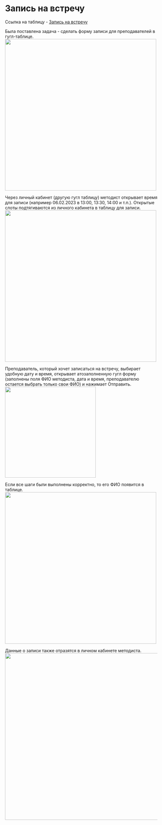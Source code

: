 # Запись на встречу
Ссылка на таблицу - [Запись на встречу](https://docs.google.com/spreadsheets/d/1JRS9wxzZ_SdFealpNafWeaHZhpYntAV_y4gEdcz3ZBM)    

Была поставлена задача - сделать форму записи для преподавателей в гугл-таблице. 
<img src="https://user-images.githubusercontent.com/45171720/216897934-ad8b7184-3083-43a4-bd1d-b64625a5ef84.png" width="500">

Через личный кабинет (другую гугл таблицу) методист открывает время для записи (например 06.02.2023 в 13:00, 13:30, 14:00 и т.п.). Открытые слоты подтягиваются из личного кабинета в таблицу для записи.
<img src="https://user-images.githubusercontent.com/45171720/216898548-9bf1e48f-1257-4303-ae8c-decef30fc005.png" width="500">

Преподаватель, который хочет записаться на встречу, выбирает удобную дату и время, открывает атозаполненную гугл форму (заполнены поля ФИО методиста, дата и время, преподавателю остается выбрать только свои ФИО) и нажимает Отправить.
<img src="https://user-images.githubusercontent.com/45171720/216898789-d7551a67-1bb4-42f7-9aa6-7e0f56d5182e.png" width="300">

Если все шаги были выполнены корректно, то его ФИО появится в таблице.
<img src="https://user-images.githubusercontent.com/45171720/216898965-845b22a6-e173-41f9-8e28-a4c5fa018c00.png" width="500">

Данные о записи также отразятся в личном кабинете методиста.
<img src="https://user-images.githubusercontent.com/45171720/216899044-a066a4f4-eecf-4065-9e9c-17355ac54fce.png" width="550">
